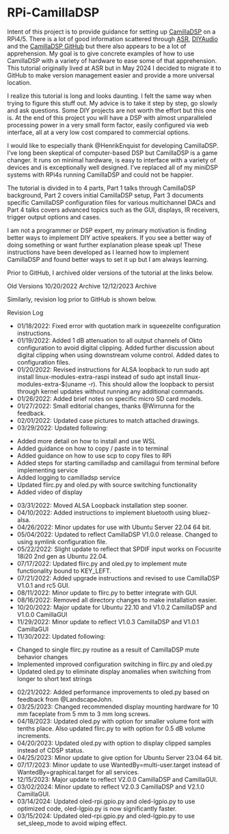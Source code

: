 # RPi-CamillaDSP

Intent of this project is to provide guidance for setting up [CamillaDSP](https://github.com/HEnquist/camilladsp) on a RPi4/5. There is a lot of good information scattered through [ASR](https://www.audiosciencereview.com/forum/index.php?threads/rpi4-camilladsp-tutorial.29656/), [DIYAudio](https://www.diyaudio.com/community/threads/camilladsp-cross-platform-iir-and-fir-engine-for-crossovers-room-correction-etc.349818/) and the [CamillaDSP GitHub](https://github.com/HEnquist/camilladsp) but there also appears to be a lot of apprehension. My goal is to give concrete examples of how to use CamillaDSP with a variety of hardware to ease some of that apprehension. This tutorial originally lived at ASR but in May 2024 I decided to migrate it to GitHub to make version management easier and provide a more universal location.

I realize this tutorial is long and looks daunting. I felt the same way when trying to figure this stuff out. My advice is to take it step by step, go slowly and ask questions. Some DIY projects are not worth the effort but this one is. At the end of this project you will have a DSP with almost unparalleled processing power in a very small form factor, easily configured via web interface, all at a very low cost compared to commercial options.

I would like to especially thank @HenrikEnquist for developing CamillaDSP. I’ve long been skeptical of computer-based DSP but CamillaDSP is a game changer. It runs on minimal hardware, is easy to interface with a variety of devices and is exceptionally well designed. I’ve replaced all of my miniDSP systems with RPi4s running CamillaDSP and could not be happier.

The tutorial is divided in to 4 parts, Part 1 talks through CamillaDSP background, Part 2 covers initial CamillaDSP setup, Part 3 documents specific CamillaDSP configuration files for various multichannel DACs and Part 4 talks covers advanced topics such as the GUI, displays, IR receivers, trigger output options and cases.

I am not a programmer or DSP expert, my primary motivation is finding better ways to implement DIY active speakers. If you see a better way of doing something or want further explanation please speak up! These instructions have been developed as I learned how to implement CamillaDSP and found better ways to set it up but I am always learning.

Prior to GitHub, I archived older versions of the tutorial at the links below.

Old Versions
10/20/2022 Archive
12/12/2023 Archive

Similarly, revision log prior to GitHub is shown below.

Revision Log
- 01/18/2022: Fixed error with quotation mark in squeezelite configuration instructions.
- 01/19/2022: Added 1 dB attenuation to all output channels of Okto configuration to avoid digital clipping. Added further discussion about digital clipping when using downstream volume control. Added dates to configuration files.
- 01/20/2022: Revised instructions for ALSA loopback to run sudo apt install linux-modules-extra-raspi instead of sudo apt install linux-modules-extra-$(uname -r). This should allow the loopback to persist through kernel updates without running any additional commands.
- 01/26/2022: Added brief notes on specific micro SD card models.
- 01/27/2022: Small editorial changes, thanks @Wirrunna for the feedback.
- 02/01/2022: Updated case pictures to match attached drawings.
- 03/29/2022: Updated following:
* Added more detail on how to install and use WSL
* Added guidance on how to copy / paste in to terminal
* Added guidance on how to use scp to copy files to RPi
* Added steps for starting camilladsp and camillagui from terminal before implementing service
* Added logging to camilladsp service
* Updated flirc.py and oled.py with source switching functionality
* Added video of display
- 03/31/2022: Moved ALSA Loopback installation step sooner.
- 04/10/2022: Added instructions to implement bluetooth using bluez-alsa.
- 04/26/2022: Minor updates for use with Ubuntu Server 22.04 64 bit.
- 05/04/2022: Updated to reflect CamillaDSP V1.0.0 release. Changed to using symlink configuration file.
- 05/22/2022: Slight update to reflect that SPDIF input works on Focusrite 18i20 2nd gen as Ubuntu 22.04.
- 07/17/2022: Updated flirc.py and oled.py to implement mute functionality bound to KEY_LEFT.
- 07/21/2022: Added upgrade instructions and revised to use CamillaDSP V1.0.1 and rc5 GUI.
- 08/11/2022: Minor update to flirc.py to better integrate with GUI.
- 08/16/2022: Removed all directory changes to make installation easier.
- 10/20/2022: Major update for Ubuntu 22.10 and V1.0.2 CamillaDSP and V1.0.0 CamillaGUI
- 11/29/2022: Minor update to reflect V1.0.3 CamillaDSP and V1.0.1 CamillaGUI
- 11/30/2022: Updated following:
* Changed to single flirc.py routine as a result of CamillaDSP mute behavior changes
* Implemented improved configuration switching in flirc.py and oled.py
* Updated oled.py to eliminate display anomalies when switching from longer to short text strings
- 02/21/2022: Added performance improvements to oled.py based on feedback from @LandscapeJohn.
- 03/25/2023: Changed recommended display mounting hardware for 10 mm faceplate from 5 mm to 3 mm long screws.
- 04/18/2023: Updated oled.py with option for smaller volume font with tenths place. Also updated flirc.py to with option for 0.5 dB volume increments.
- 04/20/2023: Updated oled.py with option to display clipped samples instead of CDSP status.
- 04/25/2023: Minor update to give option for Ubuntu Server 23.04 64 bit.
- 07/17/2023: Minor update to use WantedBy=multi-user.target instead of WantedBy=graphical.target for all services.
- 12/15/2023: Major update to reflect V2.0.0 CamillaDSP and CamillaGUI.
- 03/02/2024: Minor update to reflect V2.0.3 CamillaDSP and V2.1.0 CamillaGUI.
- 03/14/2024: Updated oled-rpi.gpio.py and oled-lgpio.py to use optimized code, oled-lgpio.py is now significantly faster.
- 03/15/2024: Updated oled-rpi.gpio.py and oled-lgpio.py to use set_sleep_mode to avoid wiping effect.
